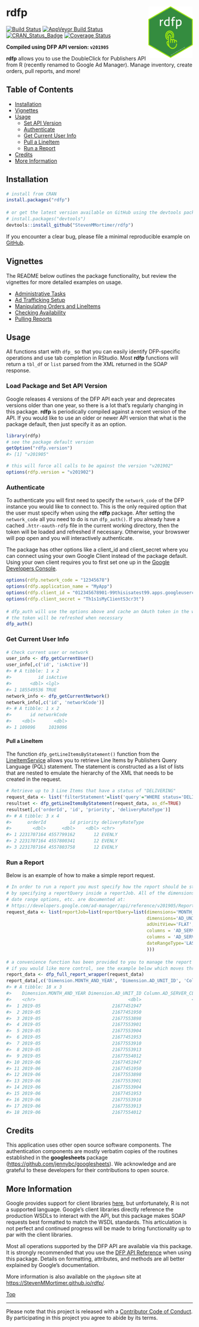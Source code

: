 
# rdfp<img src="man/figures/rdfp.png" width="120px" align="right" />

[![Build
Status](https://travis-ci.org/StevenMMortimer/rdfp.svg?branch=master)](https://travis-ci.org/StevenMMortimer/rdfp)
[![AppVeyor Build
Status](https://ci.appveyor.com/api/projects/status/github/StevenMMortimer/rdfp?branch=master&svg=true)](https://ci.appveyor.com/project/StevenMMortimer/rdfp)
[![CRAN\_Status\_Badge](https://www.r-pkg.org/badges/version/rdfp)](https://cran.r-project.org/package=rdfp)
[![Coverage
Status](https://codecov.io/gh/StevenMMortimer/rdfp/branch/master/graph/badge.svg)](https://codecov.io/gh/StevenMMortimer/rdfp?branch=master)

**Compiled using DFP API version: `v201905`**

**rdfp** allows you to use the DoubleClick for Publishers API from R
(recently renamed to Google Ad Manager). Manage inventory, create
orders, pull reports, and more\!

## Table of Contents

  - [Installation](#installation)
  - [Vignettes](#vignettes)
  - [Usage](#usage)
      - [Set API Version](#load-package-and-set-api-version)
      - [Authenticate](#authenticate)
      - [Get Current User Info](#get-current-user-info)
      - [Pull a LineItem](#pull-a-lineitem)
      - [Run a Report](#run-a-report)
  - [Credits](#credits)
  - [More Information](#more-information)

## Installation

``` r
# install from CRAN
install.packages("rdfp")

# or get the latest version available on GitHub using the devtools package
# install.packages("devtools")
devtools::install_github("StevenMMortimer/rdfp")
```

If you encounter a clear bug, please file a minimal reproducible example
on [GitHub](https://github.com/StevenMMortimer/rdfp/issues).

## Vignettes

The README below outlines the package functionality, but review the
vignettes for more detailed examples on usage.

  - [Administrative
    Tasks](https://StevenMMortimer.github.io/rdfp/articles/administrative-tasks.html)
  - [Ad Trafficking
    Setup](https://StevenMMortimer.github.io/rdfp/articles/ad-trafficking-setup.html)
  - [Manipulating Orders and
    LineItems](https://StevenMMortimer.github.io/rdfp/articles/manipulating-orders-and-lineitems.html)
  - [Checking
    Availability](https://StevenMMortimer.github.io/rdfp/articles/checking-availability.html)
  - [Pulling
    Reports](https://StevenMMortimer.github.io/rdfp/articles/pulling-reports.html)

## Usage

All functions start with `dfp_` so that you can easily identify
DFP-specific operations and use tab completion in RStudio. Most **rdfp**
functions will return a `tbl_df` or `list` parsed from the XML returned
in the SOAP response.

### Load Package and Set API Version

Google releases 4 versions of the DFP API each year and deprecates
versions older than one year, so there is a lot that’s regularly
changing in this package. **rdfp** is periodically compiled against a
recent version of the API. If you would like to use an older or newer
API version that what is the package default, then just specify it as an
option.

``` r
library(rdfp)
# see the package default version
getOption("rdfp.version")
#> [1] "v201905"
```

``` r
# this will force all calls to be against the version "v201902"
options(rdfp.version = "v201902")
```

### Authenticate

To authenticate you will first need to specify the `network_code` of the
DFP instance you would like to connect to. This is the only required
option that the user must specify when using the **rdfp** package. After
setting the `network_code` all you need to do is run `dfp_auth()`. If
you already have a cached `.httr-oauth-rdfp` file in the current working
directory, then the token will be loaded and refreshed if necessary.
Otherwise, your browswer will pop open and you will interactively
authenticate.

The package has other options like a client\_id and client\_secret where
you can connect using your own Google Client instead of the package
default. Using your own client requires you to first set one up in the
[Google Developers Console](https://console.developers.google.com).

``` r
options(rdfp.network_code = "12345678")
options(rdfp.application_name = "MyApp")
options(rdfp.client_id = "012345678901-99thisisatest99.apps.googleusercontent.com")
options(rdfp.client_secret = "Th1s1sMyC1ientS3cr3t")

# dfp_auth will use the options above and cache an OAuth token in the working directory
# the token will be refreshed when necessary
dfp_auth()
```

### Get Current User Info

``` r
# Check current user or network
user_info <- dfp_getCurrentUser()
user_info[,c('id', 'isActive')]
#> # A tibble: 1 x 2
#>          id isActive
#>       <dbl> <lgl>   
#> 1 185549536 TRUE
network_info <- dfp_getCurrentNetwork()
network_info[,c('id', 'networkCode')]
#> # A tibble: 1 x 2
#>       id networkCode
#>    <dbl>       <dbl>
#> 1 109096     1019096
```

#### Pull a LineItem

The function `dfp_getLineItemsByStatement()` function from the
[LineItemService](https://developers.google.com/ad-manager/api/reference/v201905/LineItemService)
allows you to retrieve Line Items by Publishers Query Language (PQL)
statement. The statement is constructed as a list of lists that are
nested to emulate the hierarchy of the XML that needs to be created in
the request.

``` r
# Retrieve up to 3 Line Items that have a status of "DELIVERING"
request_data <- list('filterStatement'=list('query'="WHERE status='DELIVERING' LIMIT 3"))
resultset <- dfp_getLineItemsByStatement(request_data, as_df=TRUE) 
resultset[,c('orderId', 'id', 'priority', 'deliveryRateType')]
#> # A tibble: 3 x 4
#>      orderId         id priority deliveryRateType
#>        <dbl>      <dbl>    <dbl> <chr>           
#> 1 2231707164 4557799162       12 EVENLY          
#> 2 2231707164 4557800341       12 EVENLY          
#> 3 2231707164 4557803758       12 EVENLY
```

### Run a Report

Below is an example of how to make a simple report
request.

``` r
# In order to run a report you must specify how the report should be structured 
# by specifying a reportQuery inside a reportJob. All of the dimensions, columns, 
# date range options, etc. are documented at:
# https://developers.google.com/ad-manager/api/reference/v201905/ReportService.ReportQuery
request_data <- list(reportJob=list(reportQuery=list(dimensions='MONTH_AND_YEAR', 
                                                     dimensions='AD_UNIT_ID',
                                                     adUnitView='FLAT',
                                                     columns = 'AD_SERVER_IMPRESSIONS', 
                                                     columns = 'AD_SERVER_CLICKS',
                                                     dateRangeType='LAST_WEEK'
                                                     )))

# a convenience function has been provided to you to manage the report process workflow
# if you would like more control, see the example below which moves through each step in the process
report_data <- dfp_full_report_wrapper(request_data)
report_data[,c('Dimension.MONTH_AND_YEAR', 'Dimension.AD_UNIT_ID', 'Column.AD_SERVER_CLICKS')]
#> # A tibble: 18 x 3
#>    Dimension.MONTH_AND_YEAR Dimension.AD_UNIT_ID Column.AD_SERVER_CLICKS
#>    <chr>                                   <dbl>                   <dbl>
#>  1 2019-05                           21677451947                     936
#>  2 2019-05                           21677451950                     173
#>  3 2019-05                           21677553898                    5447
#>  4 2019-05                           21677553901                     102
#>  5 2019-05                           21677553904                    4304
#>  6 2019-05                           21677451953                    2264
#>  7 2019-05                           21677553910                      44
#>  8 2019-05                           21677553913                    2637
#>  9 2019-05                           21677554012                      69
#> 10 2019-06                           21677451947                     431
#> 11 2019-06                           21677451950                      66
#> 12 2019-06                           21677553898                    1740
#> 13 2019-06                           21677553901                      43
#> 14 2019-06                           21677553904                    1895
#> 15 2019-06                           21677451953                     865
#> 16 2019-06                           21677553910                      20
#> 17 2019-06                           21677553913                    1146
#> 18 2019-06                           21677554012                      34
```

## Credits

This application uses other open source software components. The
authentication components are mostly verbatim copies of the routines
established in the **googlesheets** package
(<https://github.com/jennybc/googlesheets>). We acknowledge and are
grateful to these developers for their contributions to open source.

## More Information

Google provides support for client libraries
[here](https://developers.google.com/ad-manager/api/clients), but
unfortunately, R is not a supported language. Google’s client libraries
directly reference the production WSDLs to interact with the API, but
this package makes SOAP requests best formatted to match the WSDL
standards. This articulation is not perfect and continued progress will
be made to bring functionality up to par with the client libraries.

Most all operations supported by the DFP API are available via this
package. It is strongly recommended that you use the [DFP API
Reference](https://developers.google.com/ad-manager/api/rel_notes) when
using this package. Details on formatting, attributes, and methods are
all better explained by Google’s documentation.

More information is also available on the `pkgdown` site at
<https://StevenMMortimer.github.io/rdfp/>.

[Top](#rdfp)

-----

Please note that this project is released with a [Contributor Code of
Conduct](https://github.com/StevenMMortimer/rdfp/blob/master/CONDUCT.md).
By participating in this project you agree to abide by its terms.
